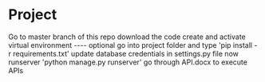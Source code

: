 # Project
Go to master branch of this repo
download the code
create and activate virtual environment ---- optional
go into project folder and type  'pip install -r requirements.txt'
update database credentials in settings.py file
now runserver 'python manage.py runserver'
go through API.docx to execute APIs 
